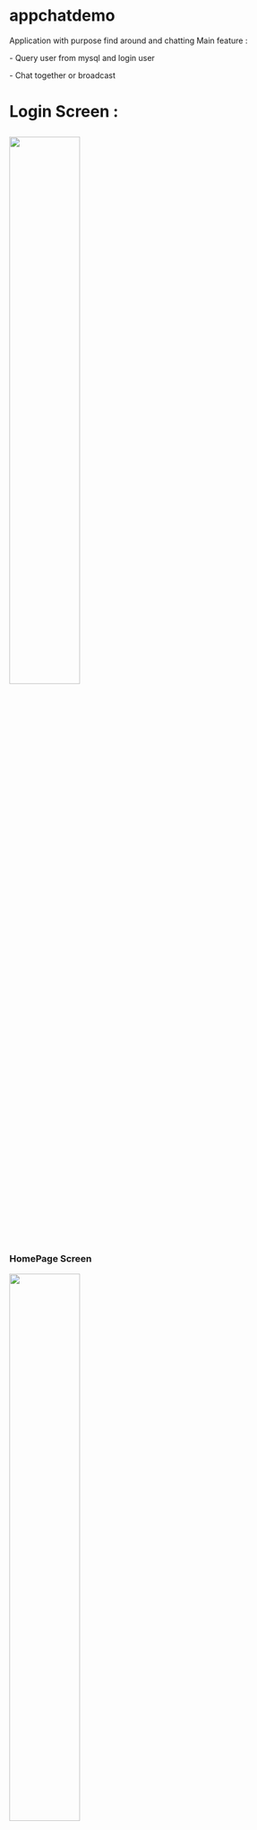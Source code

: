 # appchatdemo
<p>
Application with purpose find around and chatting
Main feature :
  <p>- Query user from mysql and login user</p>
  <p>- Chat together or broadcast</p>
<p>
<h1> Login Screen : 
  <p><img src="https://i.imgur.com/khJL31X.png" width = "50%" height = "50%"/>
<h1>
  <p>
  <h3> HomePage Screen </h3>
  <img src="https://i.imgur.com/dGlvG8G.png" height = "50%" width = "50%"/>
  </p>
  <p>
  <h3> List User you can text a message </h3>
  <img src="https://i.imgur.com/PcPTYZ5.png" height = "50%" width = "50%"/>
  </p>
  <p>
  <h3> Chat together </h3>
  <img src="https://i.imgur.com/srW8fl1.png" height = "50%" width = "50%"/>
  </p>
  <p>
    <h1> NOTE </h1>
    <h4> Before run app, you need to start server from "https://github.com/quandat10/Chatserver_nodejs-mysql_master" , you should download 2 files include server.js and loginuser.js to query database and use socket.io to build appchat in realtime
    Especially, you have to create database to save userlogin like mysql or sql server .. 
  for instance : 
    </h4>
     <img src="https://i.imgur.com/BQU2p69.png" height = "50%" width = "50%"/>
    
    
  </p>
## Getting Started

This project is a starting point for a Flutter application.

A few resources to get you started if this is your first Flutter project:

- [Lab: Write your first Flutter app](https://flutter.dev/docs/get-started/codelab)
- [Cookbook: Useful Flutter samples](https://flutter.dev/docs/cookbook)

For help getting started with Flutter, view our
[online documentation](https://flutter.dev/docs), which offers tutorials,
samples, guidance on mobile development, and a full API reference.

